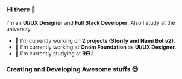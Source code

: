### Hi there 👋

I'm an **UI/UX Designer** and **Full Stack Developer**. Also I study at the university.

- 🔭 I’m currently working on **2 projects (Storify and Nami Bot v2)**.
- 🏢 I'm currently working at **Onom Foundation** as **UI/UX Designer**.
- 🏫 I'm currently studying at **REU**.

### Creating and Developing Awesome stuffs 😎

